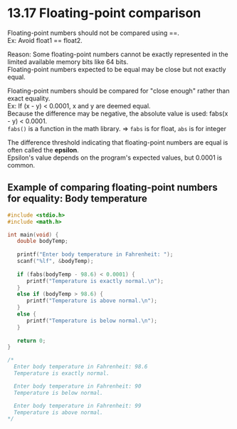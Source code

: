 # 13.17 Floating-point comparison

Floating-point numbers should not be compared using ==.   
Ex: Avoid float1 == float2.   

Reason: Some floating-point numbers cannot be exactly represented in the limited available memory bits like 64 bits.   
Floating-point numbers expected to be equal may be close but not exactly equal.   

Floating-point numbers should be compared for "close enough" rather than exact equality.   
Ex: If (x - y) < 0.0001, x and y are deemed equal.   
Because the difference may be negative, the absolute value is used: fabs(x - y) < 0.0001.   
``fabs()`` is a function in the math library. => ``fabs`` is for float, ``abs`` is for integer   

The difference threshold indicating that floating-point numbers are equal is often called the **epsilon**.   
Epsilon's value depends on the program's expected values, but 0.0001 is common.   

## Example of comparing floating-point numbers for equality: Body temperature
```c
#include <stdio.h>
#include <math.h>

int main(void) {
   double bodyTemp;
   
   printf("Enter body temperature in Fahrenheit: ");
   scanf("%lf", &bodyTemp);
   
   if (fabs(bodyTemp - 98.6) < 0.0001) {
      printf("Temperature is exactly normal.\n");
   }
   else if (bodyTemp > 98.6) {
      printf("Temperature is above normal.\n");
   }
   else {
      printf("Temperature is below normal.\n");
   }
   
   return 0;
}

/*
  Enter body temperature in Fahrenheit: 98.6
  Temperature is exactly normal.

  Enter body temperature in Fahrenheit: 90
  Temperature is below normal.

  Enter body temperature in Fahrenheit: 99
  Temperature is above normal.
*/
```
